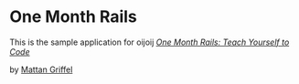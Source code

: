# One Month Rails

This is the sample application for oijoij
[*One Month Rails: Teach Yourself to Code*](http://onemonthrails.com)

by [Mattan Griffel](http://mattangriffel.com)